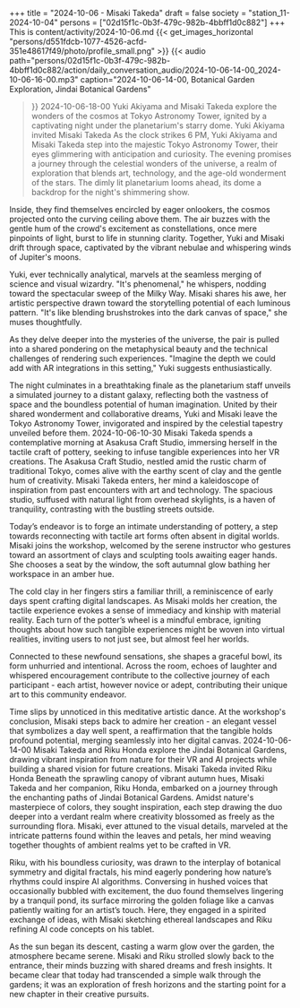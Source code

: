 +++
title = "2024-10-06 - Misaki Takeda"
draft = false
society = "station_11-2024-10-04"
persons = ["02d15f1c-0b3f-479c-982b-4bbff1d0c882"]
+++
This is content/activity/2024-10-06.md
{{< get_images_horizontal "persons/d551fdcb-1077-4526-acfd-351e48617f49/photo/profile_small.png" >}}
{{< audio
    path="persons/02d15f1c-0b3f-479c-982b-4bbff1d0c882/action/daily_conversation_audio/2024-10-06-14-00_2024-10-06-16-00.mp3" 
    caption="2024-10-06-14-00, Botanical Garden Exploration, Jindai Botanical Gardens"
>}}
2024-10-06-18-00
Yuki Akiyama and Misaki Takeda explore the wonders of the cosmos at Tokyo Astronomy Tower, ignited by a captivating night under the planetarium's starry dome.
Yuki Akiyama invited Misaki Takeda
As the clock strikes 6 PM, Yuki Akiyama and Misaki Takeda step into the majestic Tokyo Astronomy Tower, their eyes glimmering with anticipation and curiosity. The evening promises a journey through the celestial wonders of the universe, a realm of exploration that blends art, technology, and the age-old wonderment of the stars. The dimly lit planetarium looms ahead, its dome a backdrop for the night's shimmering show.

Inside, they find themselves encircled by eager onlookers, the cosmos projected onto the curving ceiling above them. The air buzzes with the gentle hum of the crowd's excitement as constellations, once mere pinpoints of light, burst to life in stunning clarity. Together, Yuki and Misaki drift through space, captivated by the vibrant nebulae and whispering winds of Jupiter's moons.

Yuki, ever technically analytical, marvels at the seamless merging of science and visual wizardry. "It's phenomenal," he whispers, nodding toward the spectacular sweep of the Milky Way. Misaki shares his awe, her artistic perspective drawn toward the storytelling potential of each luminous pattern. "It's like blending brushstrokes into the dark canvas of space," she muses thoughtfully.

As they delve deeper into the mysteries of the universe, the pair is pulled into a shared pondering on the metaphysical beauty and the technical challenges of rendering such experiences. "Imagine the depth we could add with AR integrations in this setting," Yuki suggests enthusiastically.

The night culminates in a breathtaking finale as the planetarium staff unveils a simulated journey to a distant galaxy, reflecting both the vastness of space and the boundless potential of human imagination. United by their shared wonderment and collaborative dreams, Yuki and Misaki leave the Tokyo Astronomy Tower, invigorated and inspired by the celestial tapestry unveiled before them.
2024-10-06-10-30
Misaki Takeda spends a contemplative morning at Asakusa Craft Studio, immersing herself in the tactile craft of pottery, seeking to infuse tangible experiences into her VR creations.
The Asakusa Craft Studio, nestled amid the rustic charm of traditional Tokyo, comes alive with the earthy scent of clay and the gentle hum of creativity. Misaki Takeda enters, her mind a kaleidoscope of inspiration from past encounters with art and technology. The spacious studio, suffused with natural light from overhead skylights, is a haven of tranquility, contrasting with the bustling streets outside. 

Today’s endeavor is to forge an intimate understanding of pottery, a step towards reconnecting with tactile art forms often absent in digital worlds. Misaki joins the workshop, welcomed by the serene instructor who gestures toward an assortment of clays and sculpting tools awaiting eager hands. She chooses a seat by the window, the soft autumnal glow bathing her workspace in an amber hue.

The cold clay in her fingers stirs a familiar thrill, a reminiscence of early days spent crafting digital landscapes. As Misaki molds her creation, the tactile experience evokes a sense of immediacy and kinship with material reality. Each turn of the potter’s wheel is a mindful embrace, igniting thoughts about how such tangible experiences might be woven into virtual realities, inviting users to not just see, but almost feel her worlds.

Connected to these newfound sensations, she shapes a graceful bowl, its form unhurried and intentional. Across the room, echoes of laughter and whispered encouragement contribute to the collective journey of each participant - each artist, however novice or adept, contributing their unique art to this community endeavor.

Time slips by unnoticed in this meditative artistic dance. At the workshop's conclusion, Misaki steps back to admire her creation - an elegant vessel that symbolizes a day well spent, a reaffirmation that the tangible holds profound potential, merging seamlessly into her digital canvas.
2024-10-06-14-00
Misaki Takeda and Riku Honda explore the Jindai Botanical Gardens, drawing vibrant inspiration from nature for their VR and AI projects while building a shared vision for future creations.
Misaki Takeda invited Riku Honda
Beneath the sprawling canopy of vibrant autumn hues, Misaki Takeda and her companion, Riku Honda, embarked on a journey through the enchanting paths of Jindai Botanical Gardens. Amidst nature's masterpiece of colors, they sought inspiration, each step drawing the duo deeper into a verdant realm where creativity blossomed as freely as the surrounding flora. Misaki, ever attuned to the visual details, marveled at the intricate patterns found within the leaves and petals, her mind weaving together thoughts of ambient realms yet to be crafted in VR.

Riku, with his boundless curiosity, was drawn to the interplay of botanical symmetry and digital fractals, his mind eagerly pondering how nature’s rhythms could inspire AI algorithms. Conversing in hushed voices that occasionally bubbled with excitement, the duo found themselves lingering by a tranquil pond, its surface mirroring the golden foliage like a canvas patiently waiting for an artist’s touch. Here, they engaged in a spirited exchange of ideas, with Misaki sketching ethereal landscapes and Riku refining AI code concepts on his tablet.

As the sun began its descent, casting a warm glow over the garden, the atmosphere became serene. Misaki and Riku strolled slowly back to the entrance, their minds buzzing with shared dreams and fresh insights. It became clear that today had transcended a simple walk through the gardens; it was an exploration of fresh horizons and the starting point for a new chapter in their creative pursuits.
